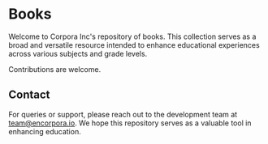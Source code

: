 # Books

Welcome to Corpora Inc's repository of books. This collection serves as a broad and versatile resource intended to enhance educational experiences across various subjects and grade levels.

Contributions are welcome.

## Contact

For queries or support, please reach out to the development team at team@encorpora.io. We hope this repository serves as a valuable tool in enhancing education.
